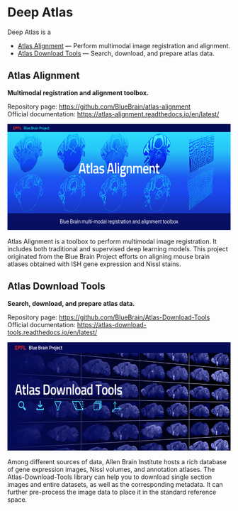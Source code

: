 # Deep Atlas

Deep Atlas is a 
- [Atlas Alignment](#atlalign) — Perform multimodal image registration and alignment.
- [Atlas Download Tools](#atldld) — Search, download, and prepare atlas data.

## <a name="atlalign"></a> Atlas Alignment
**Multimodal registration and alignment toolbox.**

Repository page: https://github.com/BlueBrain/atlas-alignment <br />
Official documentation: https://atlas-alignment.readthedocs.io/en/latest/

<img src="images/Atlas_Alignment_banner.jpg" height="239" width="598"/>

Atlas Alignment is a toolbox to perform multimodal image registration. It includes both traditional and supervised deep learning models. This project originated from the Blue Brain Project efforts on aligning mouse brain atlases obtained with ISH gene expression and Nissl stains.

## <a name="atldld"></a> Atlas Download Tools
**Search, download, and prepare atlas data.**

Repository page: https://github.com/BlueBrain/Atlas-Download-Tools <br />
Official documentation: https://atlas-download-tools.readthedocs.io/en/latest/

<img src="images/Atlas-Download-Tools-banner.jpg" height="244" width="610"/>

Among different sources of data, Allen Brain Institute hosts a rich database of gene expression images, Nissl volumes, and annotation atlases. The Atlas-Download-Tools library can help you to download single section images and entire datasets, as well as the corresponding metadata. It can further pre-process the image data to place it in the standard reference space.
